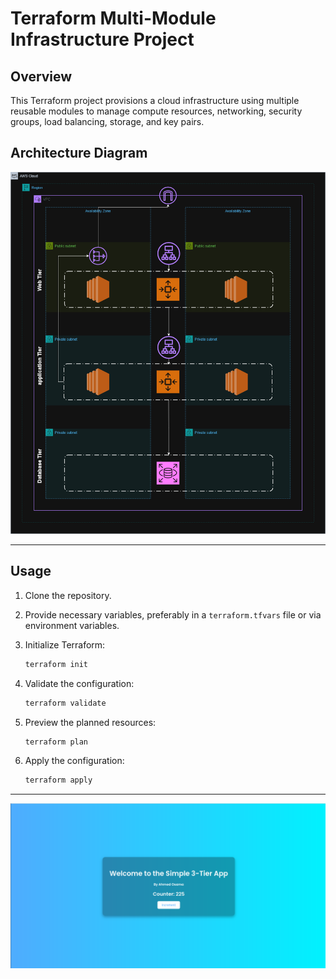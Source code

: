 # Terraform Multi-Module Infrastructure Project

## Overview

This Terraform project provisions a cloud infrastructure using multiple reusable modules to manage compute resources, networking, security groups, load balancing, storage, and key pairs.
## Architecture Diagram
![Architecture Diagram](architecture.png)

---

## Usage

1. Clone the repository.

2. Provide necessary variables, preferably in a `terraform.tfvars` file or via environment variables.

3. Initialize Terraform:

    ```bash
    terraform init
    ```

4. Validate the configuration:

    ```bash
    terraform validate
    ```

5. Preview the planned resources:

    ```bash
    terraform plan
    ```

6. Apply the configuration:

    ```bash
    terraform apply
    ```

---

![App Screenshot](app.png)

